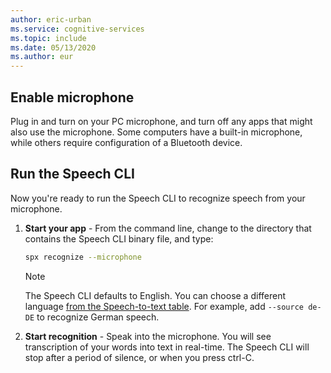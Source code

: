```yaml
---
author: eric-urban
ms.service: cognitive-services
ms.topic: include
ms.date: 05/13/2020
ms.author: eur
---
```


## Enable microphone

Plug in and turn on your PC microphone, and turn off any apps that might also use the microphone. Some computers have a built-in microphone,
while others require configuration of a Bluetooth device.

## Run the Speech CLI

Now you're ready to run the Speech CLI to recognize speech from your microphone.

1. **Start your app** - From the command line, change to the directory that contains the Speech CLI binary file, and type:
    ```bash
    spx recognize --microphone
    ```

    > [!NOTE]
    > The Speech CLI defaults to English. You can choose a different language [from the Speech-to-text table](../../../../language-support.md).
    > For example, add `--source de-DE` to recognize German speech.

2. **Start recognition** - Speak into the microphone. You will see transcription of your words into text in real-time. The Speech CLI will stop after a period of silence, or when you press ctrl-C.
